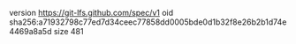version https://git-lfs.github.com/spec/v1
oid sha256:a71932798c77ed7d34ceec77858dd0005bde0d1b32f8e26b2b1d74e4469a8a5d
size 481
